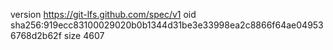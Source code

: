 version https://git-lfs.github.com/spec/v1
oid sha256:919ecc83100029020b0b1344d31be3e33998ea2c8866f64ae049536768d2b62f
size 4607
